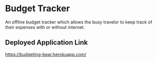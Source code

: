 # Budget Tracker
An offline budget tracker which allows the busy travelor to keep track of their expenses with or without internet. 

## Deployed Application Link
https://budgeting-bear.herokuapp.com/

